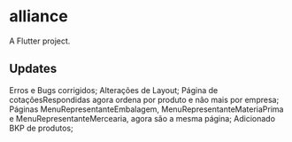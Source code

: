 # alliance

A Flutter project.

## Updates

Erros e Bugs corrigidos;
Alterações de Layout;
Página de cotaçõesRespondidas agora ordena por produto e não mais por empresa;
Páginas MenuRepresentanteEmbalagem, MenuRepresentanteMateriaPrima e MenuRepresentanteMercearia, agora são a mesma página;
Adicionado BKP de produtos;